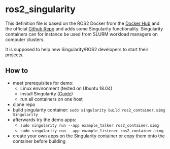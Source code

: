 # ros2_singularity

This definition file is based on the ROS2 Docker from the [Docker Hub](https://hub.docker.com/r/osrf/ros2/dockerfile) and the official [Github Repo](https://github.com/osrf/docker_images/blob/master/ros2/source/source/Dockerfile) and adds some Singularity functionality. Singularity containers can for instance be used from SLURM workload managers on computer clusters.

It is supposed to help new Singularity/ROS2 developers to start their projects.

## How to
* meet prerequisites for demo:
  * Linux environment (tested on Ubuntu 18.04)
  * install Singularity ([Guide](https://sylabs.io/guides/3.0/user-guide/installation.html))
  * run all containers on one host
* clone repo
* build singularity container: `sudo singularity build ros2_container.simg Singularity`
* afterwards try the demo apps:
  * `sudo singularity run --app example_talker ros2_container.simg`
  * `sudo singularity run --app example_listener ros2_container.simg`
* create your own apps on the Singularity container or copy them onto the container before building
